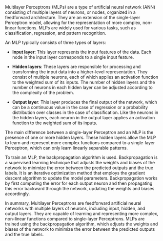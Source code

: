 Multilayer Perceptrons (MLPs) are a type of artificial neural network (ANN) consisting of multiple layers of neurons, or nodes, organized in a feedforward architecture. They are an extension of the single-layer Perceptron model, allowing for the representation of more complex, non-linear functions. MLPs are widely used for various tasks, such as classification, regression, and pattern recognition.

An MLP typically consists of three types of layers:

- **Input layer**: This layer represents the input features of the data. Each node in the input layer corresponds to a single input feature.

- **Hidden layers**: These layers are responsible for processing and transforming the input data into a higher-level representation. They consist of multiple neurons, each of which applies an activation function to the weighted sum of its inputs. The number of hidden layers and the number of neurons in each hidden layer can be adjusted according to the complexity of the problem.

- **Output layer**: This layer produces the final output of the network, which can be a continuous value in the case of regression or a probability distribution over classes in the case of classification. Like the neurons in the hidden layers, each neuron in the output layer applies an activation function to the weighted sum of its inputs.

The main difference between a single-layer Perceptron and an MLP is the presence of one or more hidden layers. These hidden layers allow the MLP to learn and represent more complex functions compared to a single-layer Perceptron, which can only learn linearly separable patterns.

To train an MLP, the backpropagation algorithm is used. Backpropagation is a supervised learning technique that adjusts the weights and biases of the network to minimize the error between the predicted outputs and the true labels. It is an iterative optimization method that employs the gradient descent algorithm to update the model parameters. Backpropagation works by first computing the error for each output neuron and then propagating this error backward through the network, updating the weights and biases accordingly.

In summary, Multilayer Perceptrons are feedforward artificial neural networks with multiple layers of neurons, including input, hidden, and output layers. They are capable of learning and representing more complex, non-linear functions compared to single-layer Perceptrons. MLPs are trained using the backpropagation algorithm, which adjusts the weights and biases of the network to minimize the error between the predicted outputs and the true labels.